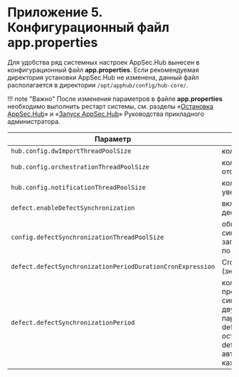# Приложение 5. Конфигурационный файл app.properties

Для удобства ряд системных настроек AppSec.Hub вынесен в конфигурационный файл **app.properties**. Если рекомендуемая директория установки AppSec.Hub не изменена, данный файл располагается в директории `/opt/apphub/config/hub-core/`. 

!!! note "Важно"
    После изменения параметров в файле **app.properties** необходимо выполнить рестарт системы, см. разделы «[Остановка AppSec.Hub](../../aag/installing%2C%20running%20and%20updating%20AppSec.Hub/#appsechub_3)» и «[Запуск AppSec.Hub](../../aag/installing%2C%20running%20and%20updating%20AppSec.Hub/#appsechub_2)» Руководства прикладного администратора.

Параметр|Описание
-|-
`hub.config.dwImportThreadPoolSize`|количество потоков импорта данных в Data Warehouse
`hub.config.orchestrationThreadPoolSize`|количество потоков для работы с системами отслеживания дефектов
`hub.config.notificationThreadPoolSize`|количество потоков для работы с рассылаемыми уведомлениями
`defect.enableDefectSynchronization`|включение/выключение автоматической синхронизации дефектов (значение по умолчанию: true (включено))
`config.defectSynchronizationThreadPoolSize`|общее количество одновременно запускаемых потоков синхронизации дефектов. Учитываются как потоки, запущенные «вручную», так и автоматически (значение по умолчанию: 4)
`defect.defectSynchronizationPeriodDurationCronExpression`|Cron-выражение, задающее период синхронизации (значение по умолчанию: 0 0 0/1 * * ? (каждый час))
`defect.defectSynchronizationPeriod`|количество периодов синхронизации, заданных предыдущим параметром — общий период синхронизации определяется произведением значений двух последних параметров. Например, если значение параметра defect.defectSynchronizationPeriodDurationCronExpression оставить по умолчанию (1 час), а для параметра defect.defectSynchronizationPeriod задать значение «2», автоматическая синхронизация будет осуществляться каждые два часа